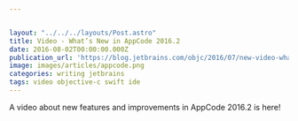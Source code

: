 ```yaml
---


layout: "../../../layouts/Post.astro"
title: Video - What’s New in AppCode 2016.2
date: 2016-08-02T00:00:00.000Z
publication_url: 'https://blog.jetbrains.com/objc/2016/07/new-video-whats-new-in-appcode-2016-2/'
image: images/articles/appcode.png
categories: writing jetbrains
tags: video objective-c swift ide
---
```


A video about new features and improvements in AppCode 2016.2 is here!
